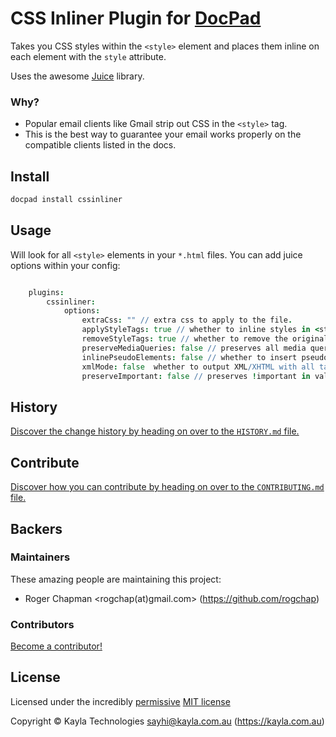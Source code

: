 # CSS Inliner Plugin for [DocPad](http://docpad.org)


Takes you CSS styles within the ```<style>``` element and places them inline on each element with the ```style``` attribute.

Uses the awesome [Juice](https://github.com/Automattic/juice) library.

### Why?

* Popular email clients like Gmail strip out CSS in the ```<style>``` tag.
* This is the best way to guarantee your email works properly on the compatible clients listed in the docs.





<!-- INSTALL/ -->

## Install

``` bash
docpad install cssinliner
```

<!-- /INSTALL -->

<!-- USAGE/ -->

## Usage

Will look for all ```<style>``` elements in your ```*.html``` files.
You can add juice options within your config:

```coffee

	plugins:
		cssinliner:
			options: 
				extraCss: "" // extra css to apply to the file.
				applyStyleTags: true // whether to inline styles in <style></style>.
				removeStyleTags: true // whether to remove the original <style></style> tags after (possibly) inlining the css from them.
				preserveMediaQueries: false // preserves all media queries (and contained styles) within <style></style> tags as a refinement when removeStyleTags is true. Other styles are removed.
				inlinePseudoElements: false // whether to insert pseudo elements (::before and ::after) as <span> into the DOM. Note: Inserting pseudo elements will modify the DOM and may conflict with CSS selectors elsewhere on the page (e.g., :last-child).
				xmlMode: false  whether to output XML/XHTML with all tags closed. Note that the input must also be valid XML/XHTML or you will get undesirable results.
				preserveImportant: false // preserves !important in values.
```
<!-- /USAGE -->


<!-- HISTORY/ -->

## History
[Discover the change history by heading on over to the `HISTORY.md` file.](https://github.com/kayla-tech/docpad-plugin-cssinliner/blob/master/HISTORY.md#files)

<!-- /HISTORY -->


<!-- CONTRIBUTE/ -->

## Contribute

[Discover how you can contribute by heading on over to the `CONTRIBUTING.md` file.](https://github.com/kayla-tech/docpad-plugin-cssinliner/blob/master/CONTRIBUTING.md#files)

<!-- /CONTRIBUTE -->


<!-- BACKERS/ -->

## Backers

### Maintainers

These amazing people are maintaining this project:

- Roger Chapman <rogchap(at)gmail.com> (https://github.com/rogchap)


### Contributors

[Become a contributor!](https://github.com/kayla-tech/docpad-plugin-cssinliner/blob/master/CONTRIBUTING.md#files)

<!-- /BACKERS -->


<!-- LICENSE/ -->

## License

Licensed under the incredibly [permissive](http://en.wikipedia.org/wiki/Permissive_free_software_licence) [MIT license](http://creativecommons.org/licenses/MIT/)

Copyright &copy; Kayla Technologies <sayhi@kayla.com.au> (https://kayla.com.au)

<!-- /LICENSE -->



